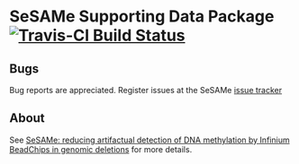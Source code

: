 # SeSAMe Supporting Data Package [![Travis-CI Build Status](https://travis-ci.org/zwdzwd/sesame.svg?branch=master)](https://travis-ci.org/zwdzwd/sesame)
                  
## Bugs
    
Bug reports are appreciated. Register issues at the SeSAMe [issue tracker](http://github.com/zwdzwd/sesame/issues)
    
    
## About

See [SeSAMe: reducing artifactual detection of DNA methylation by Infinium BeadChips in genomic deletions](https://doi.org/10.1093/nar/gky691) for more details.

